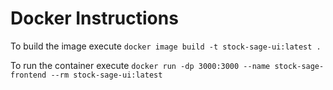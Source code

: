 # Docker Instructions

To build the image execute
```docker image build -t stock-sage-ui:latest .```

To run the container execute
```docker run -dp 3000:3000 --name stock-sage-frontend --rm stock-sage-ui:latest```